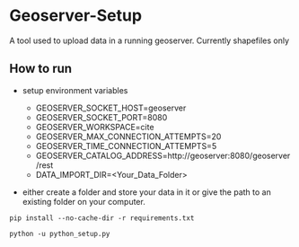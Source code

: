 # Geoserver-Setup
A tool used to upload data in a running geoserver. Currently shapefiles only

## How to run

- setup environment variables
   - GEOSERVER_SOCKET_HOST=geoserver
   - GEOSERVER_SOCKET_PORT=8080
   - GEOSERVER_WORKSPACE=cite
   - GEOSERVER_MAX_CONNECTION_ATTEMPTS=20
   - GEOSERVER_TIME_CONNECTION_ATTEMPTS=5
   - GEOSERVER_CATALOG_ADDRESS=http://geoserver:8080/geoserver/rest
   - DATA_IMPORT_DIR=<Your_Data_Folder>

 - either create a folder and store your data in it or give the path to an existing folder on your computer.

```
pip install --no-cache-dir -r requirements.txt
```

```
python -u python_setup.py
```
